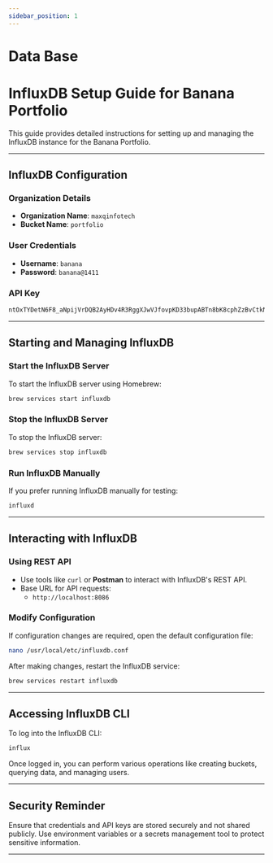 ```yaml
---
sidebar_position: 1
---
```


# Data Base

# InfluxDB Setup Guide for Banana Portfolio

This guide provides detailed instructions for setting up and managing the InfluxDB instance for the Banana Portfolio.

---

## **InfluxDB Configuration**

### **Organization Details**
- **Organization Name**: `maxqinfotech`
- **Bucket Name**: `portfolio`

### **User Credentials**
- **Username**: `banana`
- **Password**: `banana@1411`

### **API Key**
```bash
ntOxTYDetN6F8_aNpijVrDQB2AyHDv4R3RggXJwVJfovpKD33bupABTn8bK8cphZzBvCtkNvir3IH7ugt_l-8g==
```

---

## **Starting and Managing InfluxDB**

### **Start the InfluxDB Server**

To start the InfluxDB server using Homebrew:
```bash
brew services start influxdb
```

### **Stop the InfluxDB Server**
To stop the InfluxDB server:
```bash
brew services stop influxdb
```

### **Run InfluxDB Manually**
If you prefer running InfluxDB manually for testing:
```bash
influxd
```

---

## **Interacting with InfluxDB**

### **Using REST API**
- Use tools like `curl` or **Postman** to interact with InfluxDB's REST API.
- Base URL for API requests:
  - `http://localhost:8086`

### **Modify Configuration**
If configuration changes are required, open the default configuration file:
```bash
nano /usr/local/etc/influxdb.conf
```
After making changes, restart the InfluxDB service:
```bash
brew services restart influxdb
```

---

## **Accessing InfluxDB CLI**
To log into the InfluxDB CLI:
```bash
influx
```

Once logged in, you can perform various operations like creating buckets, querying data, and managing users.

---

## **Security Reminder**
Ensure that credentials and API keys are stored securely and not shared publicly. Use environment variables or a secrets management tool to protect sensitive information.

---
